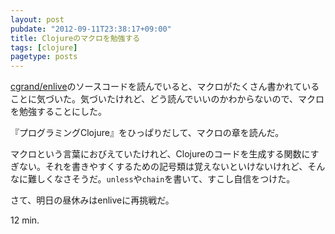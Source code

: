 ```yaml
---
layout: post
pubdate: "2012-09-11T23:38:17+09:00"
title: Clojureのマクロを勉強する
tags: [clojure]
pagetype: posts
---
```

[cgrand/enlive](https://github.com/cgrand/enlive)のソースコードを読んでいると、マクロがたくさん書かれていることに気づいた。気づいたけれど、どう読んでいいのかわからないので、マクロを勉強することにした。

『プログラミングClojure』をひっぱりだして、マクロの章を読んだ。

マクロという言葉におびえていたけれど、Clojureのコードを生成する関数にすぎない。それを書きやすくするための記号類は覚えないといけないけれど、そんなに難しくなさそうだ。`unless`や`chain`を書いて、すこし自信をつけた。

さて、明日の昼休みはenliveに再挑戦だ。

12 min.
